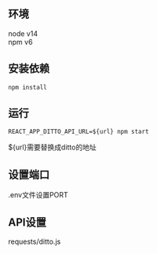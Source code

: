 ## 环境
node v14  
npm v6

## 安装依赖
```
npm install
```
## 运行
```
REACT_APP_DITTO_API_URL=${url} npm start
```
${url}需要替换成ditto的地址

## 设置端口
.env文件设置PORT

## API设置
requests/ditto.js